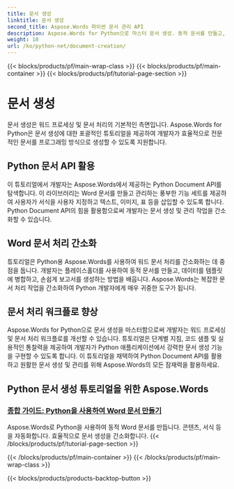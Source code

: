 ```yaml
---
title: 문서 생성
linktitle: 문서 생성
second_title: Aspose.Words 파이썬 문서 관리 API
description: Aspose.Words for Python으로 마스터 문서 생성. 동적 문서를 만들고, 서식을 사용자 지정하고, 워드 문서 처리를 간소화합니다.
weight: 10
url: /ko/python-net/document-creation/
---
```


{{< blocks/products/pf/main-wrap-class >}}
{{< blocks/products/pf/main-container >}}
{{< blocks/products/pf/tutorial-page-section >}}

# 문서 생성


문서 생성은 워드 프로세싱 및 문서 처리의 기본적인 측면입니다. Aspose.Words for Python은 문서 생성에 대한 포괄적인 튜토리얼을 제공하여 개발자가 효율적으로 전문적인 문서를 프로그래밍 방식으로 생성할 수 있도록 지원합니다.

## Python 문서 API 활용

이 튜토리얼에서 개발자는 Aspose.Words에서 제공하는 Python Document API를 탐색합니다. 이 라이브러리는 Word 문서를 만들고 관리하는 풍부한 기능 세트를 제공하여 사용자가 서식을 사용자 지정하고 텍스트, 이미지, 표 등을 삽입할 수 있도록 합니다. Python Document API의 힘을 활용함으로써 개발자는 문서 생성 및 관리 작업을 간소화할 수 있습니다.

## Word 문서 처리 간소화

튜토리얼은 Python용 Aspose.Words를 사용하여 워드 문서 처리를 간소화하는 데 중점을 둡니다. 개발자는 플레이스홀더를 사용하여 동적 문서를 만들고, 데이터를 템플릿에 병합하고, 손쉽게 보고서를 생성하는 방법을 배웁니다. Aspose.Words는 복잡한 문서 처리 작업을 간소화하여 Python 개발자에게 매우 귀중한 도구가 됩니다.

## 문서 처리 워크플로 향상

Aspose.Words for Python으로 문서 생성을 마스터함으로써 개발자는 워드 프로세싱 및 문서 처리 워크플로를 개선할 수 있습니다. 튜토리얼은 단계별 지침, 코드 샘플 및 실용적인 통찰력을 제공하여 개발자가 Python 애플리케이션에서 강력한 문서 생성 기능을 구현할 수 있도록 합니다. 이 튜토리얼을 채택하여 Python Document API를 활용하고 원활한 문서 생성 및 관리를 위해 Aspose.Words의 모든 잠재력을 활용하세요.

## Python 문서 생성 튜토리얼을 위한 Aspose.Words
### [종합 가이드: Python을 사용하여 Word 문서 만들기](./creating-word-documents-using-python/)
Aspose.Words로 Python을 사용하여 동적 Word 문서를 만듭니다. 콘텐츠, 서식 등을 자동화합니다. 효율적으로 문서 생성을 간소화합니다.
{{< /blocks/products/pf/tutorial-page-section >}}

{{< /blocks/products/pf/main-container >}}
{{< /blocks/products/pf/main-wrap-class >}}

{{< blocks/products/products-backtop-button >}}
